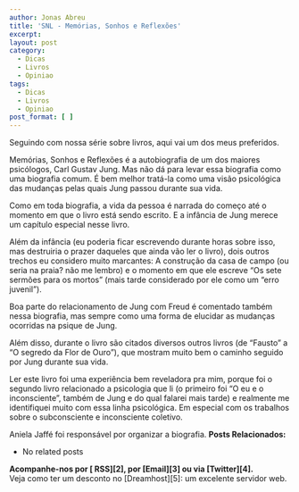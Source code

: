 ```yaml
---
author: Jonas Abreu
title: 'SNL - Memórias, Sonhos e Reflexões'
excerpt:
layout: post
category:
  - Dicas
  - Livros
  - Opiniao
tags:
  - Dicas
  - Livros
  - Opiniao
post_format: [ ]
---
```

Seguindo com nossa série sobre livros, aqui vai um dos meus preferidos.

Memórias, Sonhos e Reflexões é a autobiografia de um dos maiores psicólogos, Carl Gustav Jung. Mas não dá para levar essa biografia como uma biografia comum. É bem melhor tratá-la como uma visão psicológica das mudanças pelas quais Jung passou durante sua vida.

Como em toda biografia, a vida da pessoa é narrada do começo até o momento em que o livro está sendo escrito. E a infância de Jung merece um capítulo especial nesse livro.

Além da infância (eu poderia ficar escrevendo durante horas sobre isso, mas destruiria o prazer daqueles que ainda vão ler o livro), dois outros trechos eu considero muito marcantes: A construção da casa de campo (ou seria na praia? não me lembro) e o momento em que ele escreve “Os sete sermões para os mortos” (mais tarde considerado por ele como um “erro juvenil”).

Boa parte do relacionamento de Jung com Freud é comentado também nessa biografia, mas sempre como uma forma de elucidar as mudanças ocorridas na psique de Jung.

Além disso, durante o livro são citados diversos outros livros (de “Fausto” a “O segredo da Flor de Ouro”), que mostram muito bem o caminho seguido por Jung durante sua vida.

Ler este livro foi uma experiência bem reveladora pra mim, porque foi o segundo livro relacionado a psicologia que li (o primeiro foi “O eu e o inconsciente”, também de Jung e do qual falarei mais tarde) e realmente me identifiquei muito com essa linha psicológica. Em especial com os trabalhos sobre o subconsciente e inconsciente coletivo.

Aniela Jaffé foi responsável por organizar a biografia. 
**Posts Relacionados:** 
*   No related posts









**Acompanhe-nos por [ RSS][2], por [Email][3] ou via [Twitter][4].**  
Veja como ter um desconto no [Dreamhost][5]: um excelente servidor web.

 [1]: https://twitter.com/share




